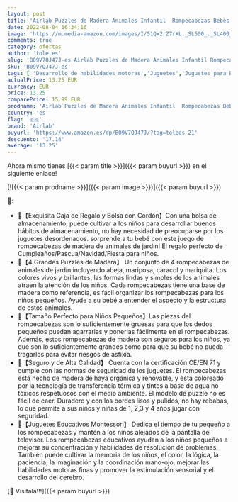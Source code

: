 ```yaml
---
layout: post
title: 'Airlab Puzzles de Madera Animales Infantil  Rompecabezas Bebes  Juguetes y Juegos Montessori Educativos para Niños y Niñas 1 2 3 4 año  Regalo de Aprendizaje Temprano Fiesta de Cumpleaños de Navidad'
date: 2022-08-04 16:34:16
image: 'https://m.media-amazon.com/images/I/51Qx2rZ7rXL._SL500_._SL400_.jpg'
comments: true
category: ofertas
author: 'tole.es'
slug: 'B09V7QJ47J-es Airlab Puzzles de Madera Animales Infantil Rompecabezas...'
sku: 'B09V7QJ47J-es'
tags: [ 'Desarrollo de habilidades motoras','Juguetes','Juguetes para Bebés y primera infancia','Juguetes para apilar y encajar','Juguetes y juegos','airlab','navidad','🇪🇸', ]
actualPrice: 13.25 EUR
currency: EUR
price: 13.25
comparePrice: 15.99 EUR
prodname: 'Airlab Puzzles de Madera Animales Infantil  Rompecabezas Bebes  Juguetes y Juegos Montessori Educativos para Niños y Niñas 1 2 3 4 año  Regalo de Aprendizaje Temprano Fiesta de Cumpleaños de Navidad'
country: 'es'
flag: '🇪🇸'
brand: 'Airlab'
buyurl: 'https://www.amazon.es/dp/B09V7QJ47J/?tag=tolees-21'
descuento: '17.14'
average: '13.25'
---
```


Ahora mismo tienes [{{< param title >}}]({{< param buyurl >}}) en el siguiente enlace!

[![{{< param prodname >}}]({{< param image >}})]({{< param buyurl >}})

🔎:

- 🌸【Exquisita Caja de Regalo y Bolsa con Cordón】Con una bolsa de almacenamiento, puede cultivar a los niños para desarrollar buenos hábitos de almacenamiento, no hay necesidad de preocuparse por los juguetes desordenados. sorprende a tu bebé con este juego de rompecabezas de madera de animales de jardín! El regalo perfecto de Cumpleaños/Pascua/Navidad/Fiesta para niños.
- 🐝【4 Grandes Puzzles de Madera】 Un conjunto de 4 rompecabezas de animales de jardín incluyendo abeja, mariposa, caracol y mariquita. Los colores vivos y brillantes, las formas lindas y simples de los animales atraen la atención de los niños. Cada rompecabezas tiene una base de madera como referencia, es fácil organizar los rompecabezas para los niños pequeños. Ayude a su bebé a entender el aspecto y la estructura de estos animales.
- 🦋【Tamaño Perfecto para Niños Pequeños】Las piezas del rompecabezas son lo suficientemente gruesas para que los dedos pequeños puedan agarrarlas y ponerlas fácilmente en el rompecabezas. Además, estos rompecabezas de madera son seguros para los niños, ya que son lo suficientemente grandes como para que su bebé no pueda tragarlos para evitar riesgos de asfixia.
- 🐞【Seguro y de Alta Calidad】 Cuenta con la certificación CE/EN 71 y cumple con las normas de seguridad de los juguetes. El rompecabezas está hecho de madera de haya orgánica y renovable, y está coloreado por la tecnología de transferencia térmica y tintes a base de agua no tóxicos respetuosos con el medio ambiente. El modelo de puzzle no es fácil de caer. Duradero y con los bordes lisos y pulidos, no hay rebabas, lo que permite a sus niños y niñas de 1, 2,3 y 4 años jugar con seguridad.
- 🐌【Juguetes Educativos Montessori】 Dedica el tiempo de tu pequeño a los rompecabezas y mantén a los niños alejados de la pantalla del televisor. Los rompecabezas educativos ayudan a los niños pequeños a mejorar su concentración y habilidades de resolución de problemas. También puede cultivar la memoria de los niños, el color, la lógica, la paciencia, la imaginación y la coordinación mano-ojo, mejorar las habilidades motoras finas y promover la estimulación sensorial y el desarrollo del cerebro.

[🛒 Visítala!!!]({{< param buyurl >}})

